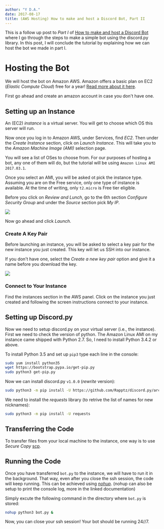 ```yaml
---
author: "Y D.A."
date: 2017-08-17
title: (AWS Hosting) How to make and host a Discord Bot, Part II
---
```


This is a follow up post to _Part I_ of [How to make and host a Discord Bot](../how-to-make-and-host-a-discord-bot-part-i/) where I go through the steps to make a simple bot using the discord.py library. In this post, I will conclude the tutorial by explaining how we can host the bot we made in part I. 

# Hosting the Bot

We will host the bot on Amazon AWS. Amazon offers a basic plan on EC2 (_Elastic Compute Cloud_) free for a year! [Read more about it here](https://aws.amazon.com/ec2/).

First go ahead and create an amazon account in case you don't have one. 

## Setting up an Instance

An (EC2) _instance_ is a virtual server. You will get to choose which OS this server will run.

Now once you log in to Amazon AWS, under Services, find *EC2*. Then under the *Create Instance* section, click on *Launch Instance*. This will take you to the *Amazon Machine Image (AMI)* selection page. 

You will see a list of OSes to choose from. For our purposes of hosting a bot, any one of them will do, but the tutorial will be using `Amazon Linux AMI 2017.03.1`. 

Once you select an AMI, you will be asked ot pick the instance type. Assuming you are on the Free service, only one type of instance is available. At the time of writing, only `t2.micro` is Free tier eligible.

Before you click on *Review and Lunch*, go to the 6th section *Configure Security Group* and under the *Source* section pick _My IP_. 

<div><img src="http://res.cloudinary.com/dlqivdu1d/image/upload/v1502955109/blog_discord_bot-tut_security_group_g6ljhh.png"/></div>

Now go ahead and click *Launch*.

### Create A Key Pair

Before launching an instance, you will be asked to select a key pair for the new instance you just created. This key will let us SSH into our instance. 

If you don't have one, select the *Create a new key pair* option and give it a name before you download the key. 

<div><img src="http://res.cloudinary.com/dlqivdu1d/image/upload/v1502955467/blog_discord_bot-tut_key_pair_gkt6uy.png"/></div>

### Connect to Your Instance

Find the instances section in the AWS panel. Click on the instance you just created and following the screen instructions connect to your instance. 

## Setting up Discord.py

Now we need to setup discord.py on your virtual server (i.e., the instance). First we need to check the version of python. The Amazon Linux AMI on my instance came shipped with Python 2.7. So, I need to install Python 3.4.2 or above.

To install Python 3.5 and set up `pip3` type each line in the console:
```bash
sudo yum install python35
wget https://bootstrap.pypa.io/get-pip.py
sudo python3 get-pip.py
```

Now we can install discord.py `v1.0.0` (_rewrite_ version): 
```bash
sudo python3 -m pip install -U https://github.com/Rapptz/discord.py/archive/rewrite.zip\#egg\=discord.py
```

We need to install the *requests* library (to retrive the list of names for new nicknames): 
```bash
sudo python3 -m pip install -U requests
```

## Transferring the Code

To transfer files from your local machine to the instance, one way is to use *Secure Copy* [scp](http://www.hypexr.org/linux_scp_help.php). 

## Running the Code

Once you have transferred `bot.py` to the instance, we will have to run it in the background. That way, even after you close the ssh session, the code will keep running. This can be achieved using [*nohup*](https://linux.die.net/man/1/nohup). (nohup can also be setup to print the console log, more in the linked documentation)

Simply excute the following command in the directory where `bot.py` is stored:

```bash
nohup python3 bot.py &
```

Now, you can close your ssh session! Your bot should be running 24//7.

